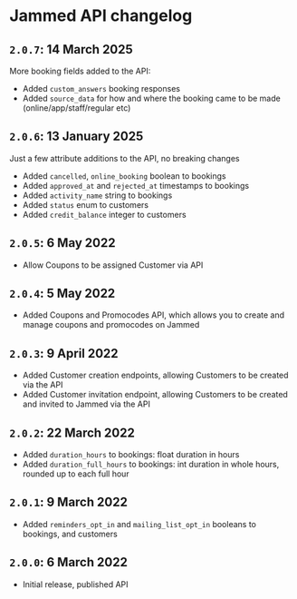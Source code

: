 # Jammed API changelog

## `2.0.7`: 14 March 2025

More booking fields added to the API:

- Added `custom_answers` booking responses
- Added `source_data` for how and where the booking came to be made (online/app/staff/regular etc)

## `2.0.6`: 13 January 2025

Just a few attribute additions to the API, no breaking changes

- Added `cancelled`, `online_booking` boolean to bookings
- Added `approved_at` and `rejected_at` timestamps to bookings
- Added `activity_name` string to bookings
- Added `status` enum to customers
- Added `credit_balance` integer to customers

## `2.0.5`: 6 May 2022

- Allow Coupons to be assigned Customer via API

## `2.0.4`: 5 May 2022

- Added Coupons and Promocodes API, which allows you to create and manage coupons and promocodes on Jammed

## `2.0.3`: 9 April 2022

- Added Customer creation endpoints, allowing Customers to be created via the API
- Added Customer invitation endpoint, allowing Customers to be created and invited to Jammed via the API

## `2.0.2`: 22 March 2022

- Added `duration_hours` to bookings: float duration in hours
- Added `duration_full_hours` to bookings: int duration in whole hours, rounded up to each full hour

## `2.0.1`: 9 March 2022

- Added `reminders_opt_in` and `mailing_list_opt_in` booleans to bookings, and customers

## `2.0.0`: 6 March 2022

- Initial release, published API